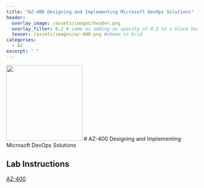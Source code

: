 ```yaml
---
title: "AZ-400 Designing and Implementing Microsoft DevOps Solutions"
header:
  overlay_image: /assets/images/header.png
  overlay_filter: 0.2 # same as adding an opacity of 0.2 to a black background
  teaser: /assets/images/az-400.png #shown in Grid
categories:
  - AZ
excerpt: " "
---
```

 <img src="https://docs.microsoft.com/es-es/media/learn/certification/badges/microsoft-certified-expert-badge.svg" width="200" height="200">
# AZ-400 Designing and Implementing Microsoft DevOps Solutions

## Lab Instructions
[AZ-400](aka.ms/az400labs)
